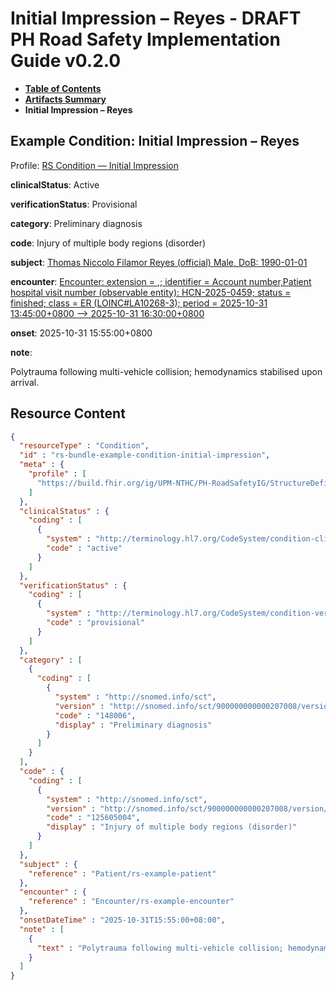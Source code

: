 # Initial Impression – Reyes - DRAFT PH Road Safety Implementation Guide v0.2.0

* [**Table of Contents**](toc.md)
* [**Artifacts Summary**](artifacts.md)
* **Initial Impression – Reyes**

## Example Condition: Initial Impression – Reyes

Profile: [RS Condition — Initial Impression](StructureDefinition-rs-condition-initial-impression.md)

**clinicalStatus**: Active

**verificationStatus**: Provisional

**category**: Preliminary diagnosis

**code**: Injury of multiple body regions (disorder)

**subject**: [Thomas Niccolo Filamor Reyes (official) Male, DoB: 1990-01-01](Patient-rs-example-patient.md)

**encounter**: [Encounter: extension = ,; identifier = Account number,Patient hospital visit number (observable entity): HCN-2025-0459; status = finished; class = ER (LOINC#LA10268-3); period = 2025-10-31 13:45:00+0800 --> 2025-10-31 16:30:00+0800](Encounter-rs-example-encounter.md)

**onset**: 2025-10-31 15:55:00+0800

**note**: 

> 

Polytrauma following multi-vehicle collision; hemodynamics stabilised upon arrival.




## Resource Content

```json
{
  "resourceType" : "Condition",
  "id" : "rs-bundle-example-condition-initial-impression",
  "meta" : {
    "profile" : [
      "https://build.fhir.org/ig/UPM-NTHC/PH-RoadSafetyIG/StructureDefinition/rs-condition-initial-impression"
    ]
  },
  "clinicalStatus" : {
    "coding" : [
      {
        "system" : "http://terminology.hl7.org/CodeSystem/condition-clinical",
        "code" : "active"
      }
    ]
  },
  "verificationStatus" : {
    "coding" : [
      {
        "system" : "http://terminology.hl7.org/CodeSystem/condition-ver-status",
        "code" : "provisional"
      }
    ]
  },
  "category" : [
    {
      "coding" : [
        {
          "system" : "http://snomed.info/sct",
          "version" : "http://snomed.info/sct/900000000000207008/version/20241001",
          "code" : "148006",
          "display" : "Preliminary diagnosis"
        }
      ]
    }
  ],
  "code" : {
    "coding" : [
      {
        "system" : "http://snomed.info/sct",
        "version" : "http://snomed.info/sct/900000000000207008/version/20241001",
        "code" : "125605004",
        "display" : "Injury of multiple body regions (disorder)"
      }
    ]
  },
  "subject" : {
    "reference" : "Patient/rs-example-patient"
  },
  "encounter" : {
    "reference" : "Encounter/rs-example-encounter"
  },
  "onsetDateTime" : "2025-10-31T15:55:00+08:00",
  "note" : [
    {
      "text" : "Polytrauma following multi-vehicle collision; hemodynamics stabilised upon arrival."
    }
  ]
}

```
